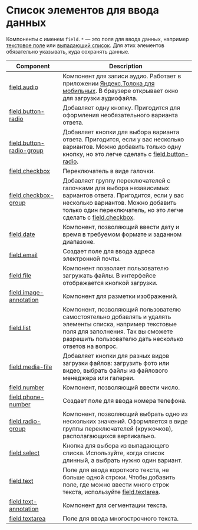 # Список элементов для ввода данных

Компоненты с именем `field.*` — это поля для ввода данных, например [текстовое поле](field.text.md) или [выпадающий список](field.select.md). Для этих элементов обязательно указывать, куда сохранять данные.

| Component                                               | Description                                                                                                                                                                                                                            |
| ------------------------------------------------------- | -------------------------------------------------------------------------------------------------------------------------------------------------------------------------------------------------------------------------------------- |
| [field.audio](field.audio.md)                           | Компонент для записи аудио. Работает в приложении [Яндекс.Толока для мобильных](https://toloka.ai/tolokers/docs/mobile/?lang=ru). В браузере открывает окно для загрузки аудиофайла.                                                   |
| [field.button-radio](field.button-radio.md)             | Добавляет одну кнопку. Пригодится для оформления необязательного варианта ответа.                                                                                                                                                      |
| [field.button-radio-group](field.button-radio-group.md) | Добавляет кнопки для выбора варианта ответа. Пригодится, если у вас несколько вариантов. Можно добавить только одну кнопку, но это легче сделать с [field.button-radio](field.button-radio.md).                                        |
| [field.checkbox](field.checkbox.md)                     | Переключатель в виде галочки.                                                                                                                                                                                                          |
| [field.checkbox-group](field.checkbox-group.md)         | Добавляет группу переключателей с галочками для выбора независимых вариантов ответа. Пригодится, если у вас несколько вариантов. Можно добавить только один переключатель, но это легче сделать с [field.checkbox](field.checkbox.md). |
| [field.date](field.date.md)                             | Компонент, позволяющий ввести дату и время в требуемом формате и заданном диапазоне.                                                                                                                                                   |
| [field.email](field.email.md)                           | Создает поле для ввода адреса электронной почты.                                                                                                                                                                                       |
| [field.file](field.file.md)                             | Компонент позволяет пользователю загружать файлы. В интерфейсе отображается кнопкой загрузки.                                                                                                                                          |
| [field.image-annotation](field.image-annotation.md)     | Компонент для разметки изображений.                                                                                                                                                                                                    |
| [field.list](field.list.md)                             | Компонент, позволяющий пользователю самостоятельно добавлять и удалять элементы списка, например текстовые поля для заполнения. Так вы сможете разрешить пользователю дать несколько ответов на вопрос.                                |
| [field.media-file](field.media-file.md)                 | Добавляет кнопки для разных видов загрузки файлов: загрузить фото или видео, выбрать файлы из файлового менеджера или галереи.                                                                                                         |
| [field.number](field.number.md)                         | Компонент, позволяющий ввести число.                                                                                                                                                                                                   |
| [field.phone-number](field.phone-number.md)             | Создает поле для ввода номера телефона.                                                                                                                                                                                                |
| [field.radio-group](field.radio-group.md)               | Компонент, позволяющий выбрать одно из нескольких значений. Оформляется в виде группы переключателей (кружочков), располагающихся вертикально.                                                                                         |
| [field.select](field.select.md)                         | Кнопка для выбора из выпадающего списка. Используйте, когда список длинный, а выбрать нужно один вариант.                                                                                                                              |
| [field.text](field.text.md)                             | Поле для ввода короткого текста, не больше одной строки. Чтобы добавить поле, где можно ввести много строк текста, используйте [field.textarea](field.textarea.md).                                                                    |
| [field.text-annotation](field.text-annotation.md)       | Компонент для сегментации текста.                                                                                                                                                                                                      |
| [field.textarea](field.textarea.md)                     | Поле для ввода многострочного текста.                                                                                                                                                                                                  |
